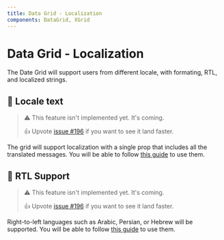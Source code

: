 ```yaml
---
title: Data Grid - Localization
components: DataGrid, XGrid
---
```


# Data Grid - Localization

<p class="description">The Date Grid will support users from different locale, with formating, RTL, and localized strings.</p>

## 🚧 Locale text

> ⚠️ This feature isn't implemented yet. It's coming.
>
> 👍 Upvote [issue #196](https://github.com/mui-org/material-ui-x/issues/196) if you want to see it land faster.

The grid will support localization with a single prop that includes all the translated messages.
You will be able to follow [this guide](/guides/localization/#locale-text) to use them.

## 🚧 RTL Support

> ⚠️ This feature isn't implemented yet. It's coming.
>
> 👍 Upvote [issue #196](https://github.com/mui-org/material-ui-x/issues/196) if you want to see it land faster.

Right-to-left languages such as Arabic, Persian, or Hebrew will be supported.
You will be able to follow [this guide](/guides/right-to-left/) to use them.
